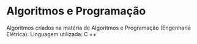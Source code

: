 # Algoritmos e Programação

Algoritmos criados na matéria de Algoritmos e Programação (Engenharia Elétrica). Linguagem utilizada: C ++
